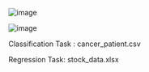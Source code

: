 ![image](https://github.com/user-attachments/assets/b5c2d13d-1f9a-412c-b58e-71861ed9034a)

![image](https://github.com/user-attachments/assets/df1708c1-f958-4186-9fb7-8da476e0401b)

Classification Task : cancer_patient.csv

Regression Task: stock_data.xlsx



